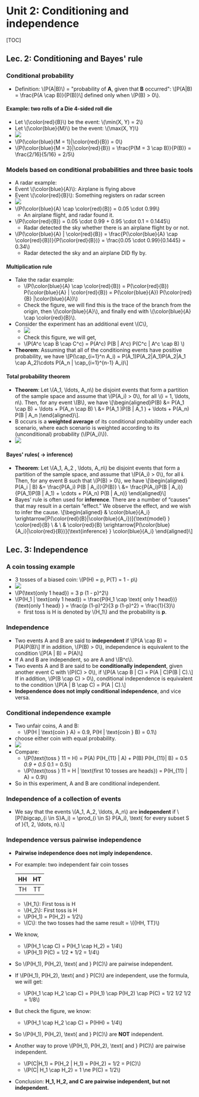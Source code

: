 # Unit 2: Conditioning and independence

\[TOC\]

## Lec. 2: Conditioning and Bayes' rule

### Conditional probability

* Definition: \\(P\(A\|B\)\\) = "probability of **A**, given that **B** occurred": \\[P\(A\|B\) = \frac{P\(A \cap B\)}{P\(B\)}\\] defined only when \\(P\(B\) &gt; 0\\).

#### Example: two rolls of a Die 4-sided roll die

* Let \\(\color{red}{B}\\) be the event: \\(\min\(X, Y\) = 2\\)
* Let \\(\color{blue}{M}\\) be the event: \\(\max\(X, Y\)\\)
* ![](../.gitbook/assets/15254978309610%20%281%29.jpg)
* \\(P\(\color{blue}{M = 1}\|\color{red}{B}\) = 0\\)
* \\(P\(\color{blue}{M = 3}\|\color{red}{B}\) = \frac{P\(M = 3 \cap B\)}{P\(B\)} = \frac{2/16}{5/16} = 2/5\\)

### Models based on conditional probabilities and three basic tools

* A radar example: 
* Event \\(\color{blue}{A}\\): Airplane is flying above
* Event \\(\color{red}{B}\\): Something registers on radar screen
* ![](../.gitbook/assets/15254988153051.jpg)
* \\(P\(\color{blue}{A} \cap \color{red}{B}\) = 0.05 \cdot 0.99\\)
  * An airplane flight, and radar found it.
* \\(P\(\color{red}{B}\) = 0.05 \cdot 0.99 + 0.95 \cdot 0.1 = 0.1445\\)
  * Radar detected the sky whether there is an airplane flight by or not.
* \\(P\(\color{blue}{A} \| \color{red}{B}\) = \frac{P\(\color{blue}{A} \cap \color{red}{B}\)}{P\(\color{red}{B}\)} = \frac{0.05 \cdot 0.99}{0.1445} = 0.34\\)
  * Radar detected the sky and an airplane DID fly by.

#### Multiplication rule

* Take the radar example:
  * \\(P\(\color{blue}{A} \cap \color{red}{B}\) = P\(\color{red}{B}\) P\(\color{blue}{A} \| \color{red}{B}\) = P\(\color{blue}{A}\) P\(\color{red}{B} \|\color{blue}{A}\)\\)
  * Check the figure, we will find this is the trace of the branch from the origin, then \\(\color{blue}{A}\\), and finally end with \\(\color{blue}{A} \cap \color{red}{B}\\).
* Consider the experiment has an additional event \\(C\\),
  * ![](../.gitbook/assets/15255225188889%20%281%29.jpg)
  * Check this figure, we will get,
  * \\(P\(A^c \cap B \cap C^c\) = P\(A^c\) P\(B \| A^c\) P\(C^c \| A^c \cap B\) \\)
* **Theorem**: Assuming that all of the conditioning events have positive probability, we have \\[P\(\cap_{i=1}^n A\_i\) = P\(A\_1\)P\(A\_2\|A\_1\)P\(A\_2\|A\_1 \cap A\_2\)\cdots P\(A\_n \| \cap_{i=1}^{n-1} A\_i\)\\]

#### Total probability theorem

* **Theorem**: Let \\(A\_1, \ldots, A\_n\\) be disjoint events that form a partition of the sample space and assume that \\(P\(A\_i\) &gt; 0\\), for all \\(i = 1, \ldots, n\\). Then, for any event \\(B\\), we have \\[\begin{aligned}P\(B\) &= P\(A\_1 \cap B\) + \ldots + P\(A\_n \cap B\) \ &= P\(A\_1 \)P\(B \| A\_1 \) + \ldots + P\(A\_n\) P\(B \| A\_n \)\end{aligned}\\].
* B occurs is a **weighted average** of its conditional probability under each scenario, where each scenario is weighted according to its \(unconditional\) probability \(\\(P\(A\_i\)\\)\).
* ![](../.gitbook/assets/15255233436170%20%281%29.jpg)

#### Bayes' rules\( -&gt; inference\)

* **Theorem**: Let \\(A\_1, A\_2 , \ldots, A\_n\\) be disjoint events that form a partition of the sample space, and assume that \\(P\(A\_i\) &gt; 0\\), for all **i**. Then, for any event B such that \\(P\(B\) &gt; 0\\), we have \\[\begin{aligned} P\(A\_i \| B\) &= \frac{P\(A\_i\) P\(B \| A\_i\)}{P\(B\)} \ &= \frac{P\(A\_i\)P\(B \| A\_i\)}{P\(A\_1\)P\(B \| A\_1\) + \cdots + P\(A\_n\) P\(B \| A\_n\)} \end{aligned}\\]
* Bayes’ rule is often used for **inference**. There are a number of “causes” that may result in a certain “effect.” We observe the effect, and we wish to infer the cause. \\[\begin{aligned} & \color{blue}{A\_i} \xrightarrow\[P\(\color{red}{B}\|\color{blue}{A\_i}\)\]{\text{model} } \color{red}{B} \  & \ & \color{red}{B} \xrightarrow\[P\(\color{blue}{A\_i}\|\color{red}{B}\)\]{\text{inference} } \color{blue}{A\_i} \end{aligned}\\]

## Lec. 3: Independence

### A coin tossing example

* 3 tosses of a biased coin: \\(P\(H\) = p, P\(T\) = 1 - p\\)
* ![](../.gitbook/assets/15255268282636.jpg)
* \\(P\(\text{only 1 head}\) = 3 p \(1 - p\)^2\\)
* \\(P\(H\_1 \| \text{only 1 head}\) = \frac{P\(H\_1 \cap \text{ only 1 head}\)}{\text{only 1 head} } = \frac{p \(1-p\)^2}{3 p \(1-p\)^2} = \frac{1}{3}\\)
  * first toss is H is denoted by \\(H\_1\\) and the probability is **p**.

### Independence

* Two events A and B are said to **independent** if \\[P\(A \cap B\) = P\(A\)P\(B\)\\] If in addition, \\(P\(B\) &gt; 0\\), independence is equivalent to the condition \\[P\(A \| B\) = P\(A\)\\]
* If A and B are independent, so are A and \\(B^c\\).
* Two events A and B are said to be **conditionally independent**, given another event C with \\(P\(C\) &gt; 0\\), if \\[P\(A \cap B \| C\) = P\(A \| C\)P\(B \| C\).\\] If in addition, \\(P\(B \cap C\) &gt; 0\\), conditional independence is equivalent to the condition \\[P\(A \| B \cap C\) = P\(A \| C\).\\]
* **Independence does not imply conditional independence**, and vice versa.

### Conditional independence example

* Two unfair coins, A and B:
  * \\(P\(H \| \text{coin } A\) = 0.9, P\(H \| \text{coin } B\) = 0.1\\)
* choose either coin with equal probability.
* ![](../.gitbook/assets/15255750032414.jpg)
* Compare:
  * \\(P\(\text{toss } 11 = H\) = P\(A\) P\(H_{11} \| A\) + P\(B\) P\(H_{11}\| B\) = 0.5  _0.9 + 0.5_  0.1 = 0.5\\)
  * \\(P\(\text{toss } 11 = H \| \text{first 10 tosses are heads}\) = P\(H\_{11} \| A\) = 0.9\\)
* So in this experiment, A and B are conditional independent.

### Independence of a collection of events

* We say that the events \\(A_1, A\_2, \ldots, A\_n\\) are **independent** if \\[P\(\bigcap_{i \in S}A_i\) = \prod_{i \in S} P\(A\_i\), \text{ for every subset S of }{1, 2, \ldots, n}.\\]

### Independence versus pairwise independence

* **Pairwise independence does not imply independence.**
* For example: two independent fair coin tosses

  | HH | HT |
  | :---: | :---: |
  | TH | TT |

  * \\(H\_1\\): First toss is H
  * \\(H\_2\\): First toss is H
  * \\(P\(H\_1\) = P\(H\_2\) = 1/2\\)
  * \\(C\\): the two tosses had the same result = \\({HH, TT}\\)

* We know, 
  * \\(P\(H\_1 \cap C\) = P\(H\_1 \cap H\_2\) = 1/4\\)
  * \\(P\(H\_1\) P\(C\) = 1/2 \* 1/2 = 1/4\\)
* So \\(P\(H\_1\), P\(H\_2\), \text{ and } P\(C\)\\) are pairwise independent.
* If \\(P\(H\_1\), P\(H\_2\), \text{ and } P\(C\)\\) are independent, use the formula, we will get:
  * \\(P\(H\_1 \cap H\_2 \cap C\) = P\(H\_1\) \cap P\(H\_2\) \cap P\(C\) = 1/2  _1/2_  1/2 = 1/8\\)
* But check the figure, we know:
  * \\(P\(H\_1 \cap H\_2 \cap C\) = P\(HH\) = 1/4\\)
* So \\(P\(H\_1\), P\(H\_2\), \text{ and } P\(C\)\\) are **NOT** independent.
* Another way to prove \\(P\(H\_1\), P\(H\_2\), \text{ and } P\(C\)\\) are pairwise independent.
  * \\(P\(C\|H\_1\) = P\(H\_2 \| H\_1\) = P\(H\_2\) = 1/2 = P\(C\)\\)
  * \\(P\(C\| H\_1 \cap H\_2\) = 1 \ne P\(C\) = 1/2\\)
* Conclusion: **H\_1, H\_2, and C are pairwise independent, but not independent.** 

